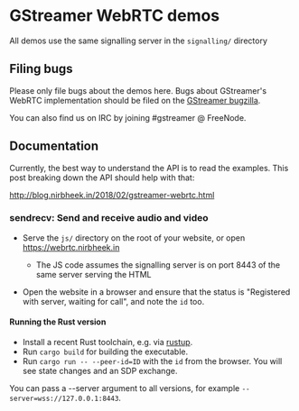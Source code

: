 # GStreamer WebRTC demos

All demos use the same signalling server in the `signalling/` directory

## Filing bugs

Please only file bugs about the demos here. Bugs about GStreamer's WebRTC implementation should be filed on the [GStreamer bugzilla](https://bugzilla.gnome.org/enter_bug.cgi?product=GStreamer&component=gst-plugins-bad).

You can also find us on IRC by joining #gstreamer @ FreeNode.

## Documentation

Currently, the best way to understand the API is to read the examples. This post breaking down the API should help with that:

http://blog.nirbheek.in/2018/02/gstreamer-webrtc.html

### sendrecv: Send and receive audio and video

* Serve the `js/` directory on the root of your website, or open https://webrtc.nirbheek.in
  - The JS code assumes the signalling server is on port 8443 of the same server serving the HTML

* Open the website in a browser and ensure that the status is "Registered with server, waiting for call", and note the `id` too.

#### Running the Rust version

* Install a recent Rust toolchain, e.g. via [rustup](https://rustup.rs/).
* Run `cargo build` for building the executable.
* Run `cargo run -- --peer-id=ID` with the `id` from the browser. You will see state changes and an SDP exchange.

You can pass a --server argument to all versions, for example `--server=wss://127.0.0.1:8443`.